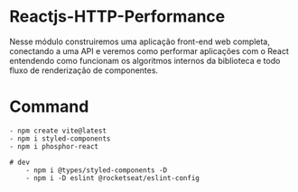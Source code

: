 # Reactjs-HTTP-Performance
Nesse módulo construiremos uma aplicação front-end web completa, conectando a uma API e veremos como performar aplicações com o React entendendo como funcionam os algoritmos internos da biblioteca e todo fluxo de renderização de componentes.

# Command
    - npm create vite@latest
    - npm i styled-components
    - npm i phosphor-react
    
    # dev
        - npm i @types/styled-components -D
        - npm i -D eslint @rocketseat/eslint-config